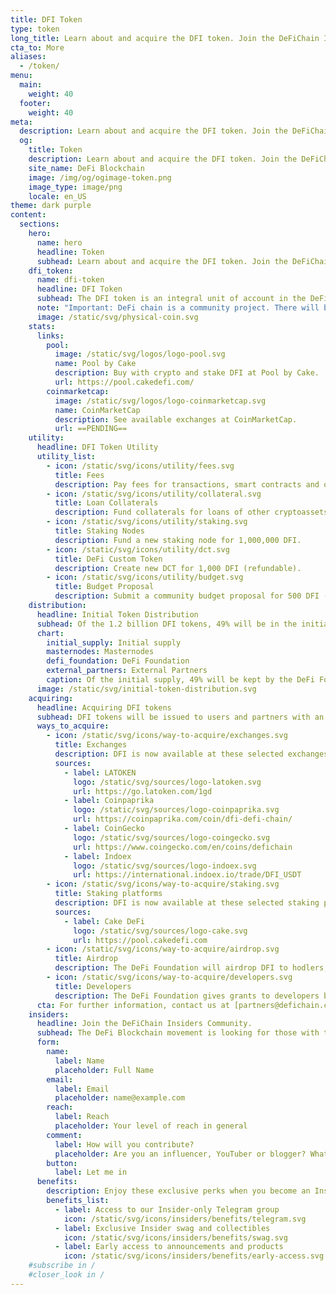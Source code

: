 ```yaml
---
title: DFI Token
type: token
long_title: Learn about and acquire the DFI token. Join the DeFiChain Insiders.
cta_to: More
aliases:
  - /token/
menu:
  main:
    weight: 40
  footer:
    weight: 40
meta:
  description: Learn about and acquire the DFI token. Join the DeFiChain Insiders.
  og:
    title: Token
    description: Learn about and acquire the DFI token. Join the DeFiChain Insiders.
    site_name: DeFi Blockchain
    image: /img/og/ogimage-token.png
    image_type: image/png
    locale: en_US
theme: dark purple
content:
  sections:
    hero:
      name: hero
      headline: Token
      subhead: Learn about and acquire the DFI token. Join the DeFiChain Insiders.
    dfi_token:
      name: dfi-token
      headline: DFI Token
      subhead: The DFI token is an integral unit of account in the DeFi blockchain. The DeFi Foundation in Singapore will issue 1.2 billion DFI over its lifetime.
      note: "Important: DeFi chain is a community project. There will be no public Initial Coin Offering. "
      image: /static/svg/physical-coin.svg
    stats:
      links:
        pool:
          image: /static/svg/logos/logo-pool.svg
          name: Pool by Cake
          description: Buy with crypto and stake DFI at Pool by Cake.
          url: https://pool.cakedefi.com/
        coinmarketcap:
          image: /static/svg/logos/logo-coinmarketcap.svg
          name: CoinMarketCap
          description: See available exchanges at CoinMarketCap.
          url: ==PENDING==
    utility:
      headline: DFI Token Utility
      utility_list:
        - icon: /static/svg/icons/utility/fees.svg
          title: Fees
          description: Pay fees for transactions, smart contracts and other DeFi activities.
        - icon: /static/svg/icons/utility/collateral.svg
          title: Loan Collaterals
          description: Fund collaterals for loans of other cryptoassets.
        - icon: /static/svg/icons/utility/staking.svg
          title: Staking Nodes
          description: Fund a new staking node for 1,000,000 DFI.
        - icon: /static/svg/icons/utility/dct.svg
          title: DeFi Custom Token
          description: Create new DCT for 1,000 DFI (refundable).
        - icon: /static/svg/icons/utility/budget.svg
          title: Budget Proposal
          description: Submit a community budget proposal for 500 DFI (non-refundable).
    distribution:
      headline: Initial Token Distribution
      subhead: Of the 1.2 billion DFI tokens, 49% will be in the initial supply, with the rest issued to masternode holders over time.
      chart:
        initial_supply: Initial supply
        masternodes: Masternodes
        defi_foundation: DeFi Foundation
        external_partners: External Partners
        caption: Of the initial supply, 49% will be kept by the DeFi Foundation. The rest may be distributed or sold to external partners, to fund the initial development.
      image: /static/svg/initial-token-distribution.svg
    acquiring:
      headline: Acquiring DFI tokens
      subhead: DFI tokens will be issued to users and partners with an interest in utilizing and participating in the ecosystem.
      ways_to_acquire:
        - icon: /static/svg/icons/way-to-acquire/exchanges.svg
          title: Exchanges
          description: DFI is now available at these selected exchanges.
          sources:
            - label: LATOKEN
              logo: /static/svg/sources/logo-latoken.svg
              url: https://go.latoken.com/1gd
            - label: Coinpaprika
              logo: /static/svg/sources/logo-coinpaprika.svg
              url: https://coinpaprika.com/coin/dfi-defi-chain/
            - label: CoinGecko
              logo: /static/svg/sources/logo-coingecko.svg
              url: https://www.coingecko.com/en/coins/defichain
            - label: Indoex
              logo: /static/svg/sources/logo-indoex.svg
              url: https://international.indoex.io/trade/DFI_USDT
        - icon: /static/svg/icons/way-to-acquire/staking.svg
          title: Staking platforms
          description: DFI is now available at these selected staking platforms.
          sources:
            - label: Cake DeFi
              logo: /static/svg/sources/logo-cake.svg
              url: https://pool.cakedefi.com
        - icon: /static/svg/icons/way-to-acquire/airdrop.svg
          title: Airdrop
          description: The DeFi Foundation will airdrop DFI to hodlers, market makers and other users of the DeFi Blockchain.
        - icon: /static/svg/icons/way-to-acquire/developers.svg
          title: Developers
          description: The DeFi Foundation gives grants to developers building functionality and dApps on the DeFi Blockchain.
      cta: For further information, contact us at [partners@defichain.com](mailto:partners@defichain.com).
    insiders:
      headline: Join the DeFiChain Insiders Community.
      subhead: The DeFi Blockchain movement is looking for those with the passion and reach to spread the movement — register below.
      form:
        name:
          label: Name
          placeholder: Full Name
        email:
          label: Email
          placeholder: name@example.com
        reach:
          label: Reach
          placeholder: Your level of reach in general
        comment:
          label: How will you contribute?
          placeholder: Are you an influencer, YouTuber or blogger? What can you do for the movement, and what can the movement do for you? Tell us more.
        button:
          label: Let me in
      benefits:
        description: Enjoy these exclusive perks when you become an Insider.
        benefits_list:
          - label: Access to our Insider-only Telegram group
            icon: /static/svg/icons/insiders/benefits/telegram.svg
          - label: Exclusive Insider swag and collectibles
            icon: /static/svg/icons/insiders/benefits/swag.svg
          - label: Early access to announcements and products
            icon: /static/svg/icons/insiders/benefits/early-access.svg
    #subscribe in /
    #closer_look in /
---
```

